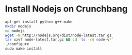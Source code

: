# Install Nodejs on Crunchbang

```bash
apt-get install python g++ make
mkdir nodejs 
cd nodejs
wget -N http://nodejs.org/dist/node-latest.tar.gz
tar xzvf node-latest.tar.gz && cd `ls -rd node-v*`
./configure
sudo make install
```
